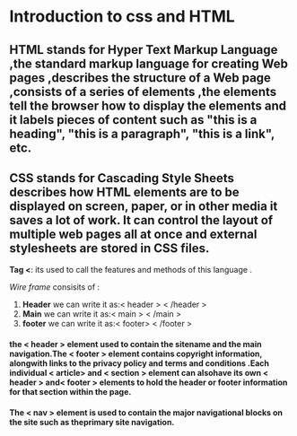 # Introduction to css and HTML
## HTML stands for Hyper Text Markup Language ,the standard markup language for creating Web pages ,describes the structure of a Web page ,consists of a series of elements ,the elements tell the browser how to display the elements and it labels pieces of content such as "this is a heading", "this is a paragraph", "this is a link", etc.
## CSS stands for Cascading Style Sheets describes how HTML elements are to be displayed on screen, paper, or in other media it saves a lot of work. It can control the layout of multiple web pages all at once and external stylesheets are stored in CSS files.
**Tag <**: its used to call the features and methods of this language .

*Wire frame* consisits of :

1. **Header** we can write it as:< header > < /header >
2. **Main** we can write it as:< main > < /main >
3. **footer** we can write it as:< footer> < /footer >

#### the < header > element used to contain the sitename and the main navigation.The < footer > element contains copyright information, alongwith links to the privacy policy and terms and conditions .Each individual < article> and < section > element can alsohave its own < header > and< footer > elements to hold the header or footer information for that section within the page.
#### The < nav > element is used to contain the major navigational blocks on the site such as theprimary site navigation.
